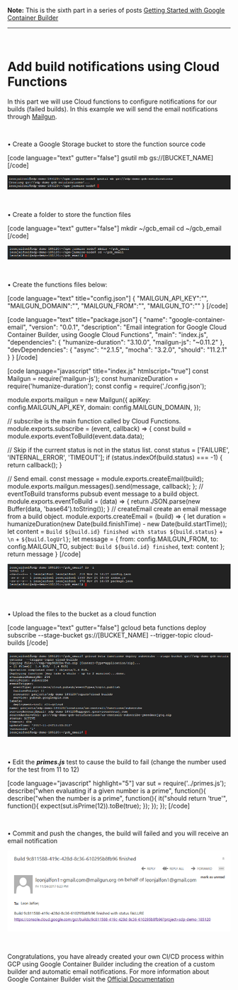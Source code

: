 <strong>Note:</strong> This is the sixth part in a series of posts <a href="https://blogs.microsoft.co.il/leonj/2017/11/19/getting-started-with-google-container-builder">Getting Started with Google Container Builder</a>

<hr />
&nbsp;

<h1>Add build notifications using Cloud Functions</h1>

In this part we will use Cloud functions to configure notifications for our builds (failed builds). In this example we will send the email notifications through <a href="https://www.mailgun.com/">Mailgun</a>.

&nbsp;

• Create a Google Storage bucket to store the function source code

[code language="text" gutter="false"]
gsutil mb gs://[BUCKET_NAME]
[/code]

<img src="https://github.com/leonjalfon1/Microsoft-Blog/blob/master/GettingStartedWithGoogleContainerBuilder/6-AddBuildNotifications/Images/6-1.png?raw=true" alt="Image" />

&nbsp;

• Create a folder to store the function files

[code language="text" gutter="false"]
mkdir ~/gcb_email
cd ~/gcb_email
[/code]

<img src="https://github.com/leonjalfon1/Microsoft-Blog/blob/master/GettingStartedWithGoogleContainerBuilder/6-AddBuildNotifications/Images/6-2.png?raw=true" alt="Image" />

&nbsp;

• Create the functions files below:

[code language="text" title="config.json"]
  {
     "MAILGUN_API_KEY":"<your-mailgun-api-key>",
     "MAILGUN_DOMAIN":"<your-mailgun-domain>",
     "MAILGUN_FROM":"<email-from-address>",
     "MAILGUN_TO":"<email-to-address>"
  }
[/code]

[code language="text" title="package.json"]
  {
    "name": "google-container-email",
    "version": "0.0.1",
    "description": "Email integration for Google Cloud Container Builder, using Google Cloud Functions",
    "main": "index.js",
    "dependencies": {
      "humanize-duration": "3.10.0",
      "mailgun-js": "~0.11.2"
    },
    "devDependencies": {
      "async": "^2.1.5",
      "mocha": "3.2.0",
      "should": "11.2.1"
    }
  }
[/code]

[code language="javascript" title="index.js" htmlscript="true"]
const Mailgun = require('mailgun-js');
const humanizeDuration = require('humanize-duration');
const config = require('./config.json');

module.exports.mailgun = new Mailgun({
  apiKey: config.MAILGUN_API_KEY,
  domain: config.MAILGUN_DOMAIN,
});

// subscribe is the main function called by Cloud Functions.
module.exports.subscribe = (event, callback) => {
  const build = module.exports.eventToBuild(event.data.data);

  // Skip if the current status is not in the status list.
  const status = ['FAILURE', 'INTERNAL_ERROR', 'TIMEOUT'];
  if (status.indexOf(build.status) === -1) {
    return callback();
  }

  // Send email.
  const message = module.exports.createEmail(build);
  module.exports.mailgun.messages().send(message, callback);
};
// eventToBuild transforms pubsub event message to a build object.
module.exports.eventToBuild = (data) => {
  return JSON.parse(new Buffer(data, 'base64').toString());
}
// createEmail create an email message from a build object.
module.exports.createEmail = (build) => {
  let duration = humanizeDuration(new Date(build.finishTime) - new Date(build.startTime));
  let content = `Build ${build.id} finished with status ${build.status}` + `\n` + `${build.logUrl}`;
  let message = {
    from: config.MAILGUN_FROM,
    to: config.MAILGUN_TO,
    subject: `Build ${build.id} finished`,
    text: content
  };
  return message
}
[/code]

<img src="https://github.com/leonjalfon1/Microsoft-Blog/blob/master/GettingStartedWithGoogleContainerBuilder/6-AddBuildNotifications/Images/6-3.png?raw=true" alt="Image" />

&nbsp;

• Upload the files to the bucket as a cloud function

[code language="text" gutter="false"]
gcloud beta functions deploy subscribe --stage-bucket gs://[BUCKET_NAME] --trigger-topic cloud-builds
[/code]

<img src="https://github.com/leonjalfon1/Microsoft-Blog/blob/master/GettingStartedWithGoogleContainerBuilder/6-AddBuildNotifications/Images/6-4.png?raw=true" alt="Image" />

&nbsp;

• Edit the <strong><em>primes.js</em></strong> test to cause the build to fail (change the number used for the test from 11 to 12)

[code language="javascript" highlight="5"]
var sut = require('../primes.js');
describe("when evaluating if a given number is a prime", function(){
  describe("when the number is a prime", function(){
    it("should return 'true'", function(){
      expect(sut.isPrime(12)).toBe(true);
    });
  });
});
[/code]

&nbsp;

• Commit and push the changes, the build will failed and you will receive an email notification

<img src="https://github.com/leonjalfon1/Microsoft-Blog/blob/master/GettingStartedWithGoogleContainerBuilder/6-AddBuildNotifications/Images/6-5.png?raw=true" alt="Image" />

&nbsp;
&nbsp;

Congratulations, you have already created your own CI/CD process within GCP using Google Container Builder including the creation of a custom builder and automatic email notifications.
For more information about Google Container Builder visit the <a href="https://cloud.google.com/container-builder/docs/">Official Documentation</a>

&nbsp;

